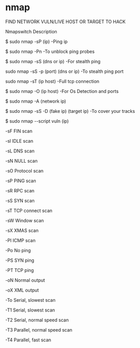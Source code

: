 # nmap
FIND NETWORK  VULN/LIVE HOST OR TARGET TO HACK




Nmapswitch                                          Description




$ sudo nmap -sP (ip)                                 -Ping ip


$ sudo nmap -Pn                                    -To unblock ping probes


$ sudo nmap -sS (dns or ip)                      -For stealth ping


sudo nmap -sS -p (port) (dns or ip)               -To stealth ping port


sudo nmap -sT (ip host)                              -Full tcp connection


$ sudo nmap -O  (ip host)                             -For Os Detection and ports


$ sudo nmap -A  (network ip)


$ sudo nmap -sS -D  (fake ip)  (target ip)            -To cover your tracks


$ sudo nmap --script vuln (ip)      


-sF                                                    FIN scan


-sl                                                   IDLE scan


-sL                                                    DNS scan


-sN                                                    NULL scan 


-sO                                                    Protocol scan


-sP                                                      PING scan


-sR                                                      RPC scan


-sS                                                       SYN scan


-sT                                                        TCP connect scan


-sW                                                       Window scan


-sX                                                        XMAS scan


-PI                                                      ICMP scan


-Po                                                      No ping


-PS                                                       SYN ping


-PT                                                        TCP ping


-oN                                                        Normal output


-oX                                                        XML output


-To                                                     Serial, slowest scan


-T1                                                           Serial, slowest scan


-T2                                                         Serial, normal speed scan


-T3                                                          Parallel, normal speed scan


-T4                                                                Parallel, fast scan
